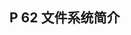 
## P 62 文件系统简介










































































































































































